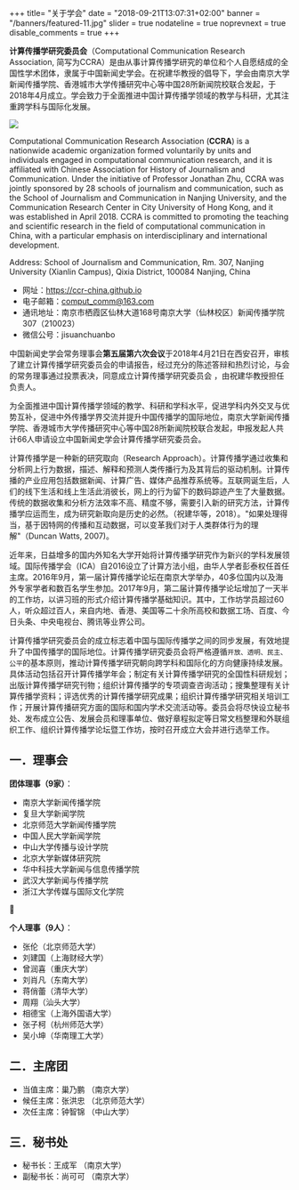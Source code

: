 +++
title= "关于学会"
date = "2018-09-21T13:07:31+02:00"
banner = "/banners/featured-11.jpg"
slider = true
nodateline = true
noprevnext = true
disable_comments = true
+++


**计算传播学研究委员会**（Computational Communication Research Association, 简写为CCRA）是由从事计算传播学研究的单位和个人自愿结成的全国性学术团体，隶属于中国新闻史学会。在祝建华教授的倡导下，学会由南京大学新闻传播学院、香港城市大学传播研究中心等中国28所新闻院校联合发起，于2018年4月成立。学会致力于全面推进中国计算传播学领域的教学与科研，尤其注重跨学科与国际化发展。

<!--more-->

![](/banners/featured-11.jpg)


Computational Communication Research Association (**CCRA**) is a nationwide academic organization formed voluntarily by units and individuals engaged in computational communication research, and it is affiliated with Chinese Association for History of Journalism and Communication. Under the initiative of Professor Jonathan Zhu, CCRA was jointly sponsored by 28 schools of journalism and communication, such as the School of Journalism and Communication in Nanjing University, and the Communication Research Center in City University of Hong Kong, and it was established in April 2018. CCRA is committed to promoting the teaching and scientific research in the field of computational communication in China, with a particular emphasis on interdisciplinary and international development.


Address: School of Journalism and Communication, Rm. 307, Nanjing University (Xianlin Campus), Qixia District, 100084 Nanjing, China

- 网址：https://ccr-china.github.io
- 电子邮箱：comput_comm@163.com
- 通讯地址：南京市栖霞区仙林大道168号南京大学（仙林校区）新闻传播学院307（210023）
- 微信公号：jisuanchuanbo



中国新闻史学会常务理事会**第五届第六次会议**于2018年4月21日在西安召开，审核了建立计算传播学研究委员会的申请报告，经过充分的陈述答辩和热烈讨论，与会的常务理事通过投票表决，同意成立计算传播学研究委员会 ，由祝建华教授担任负责人。


为全面推进中国计算传播学领域的教学、科研和学科水平，促进学科内外交叉与优势互补，促进中外传播学界交流并提升中国传播学的国际地位，南京大学新闻传播学院、香港城市大学传播研究中心等中国28所新闻院校联合发起，申报发起人共计66人申请设立中国新闻史学会计算传播学研究委员会。

计算传播学是一种新的研究取向（Research Approach）。计算传播学通过收集和分析网上行为数据，描述、解释和预测人类传播行为及其背后的驱动机制。计算传播的产业应用包括数据新闻、计算广告、媒体产品推荐系统等。互联网诞生后，人们的线下生活和线上生活此消彼长，网上的行为留下的数码踪迹产生了大量数据。传统的数据收集和分析方法效率不高、精度不够，需要引入新的研究方法，计算传播学应运而生，成为研究新取向是历史的必然。（祝建华等，2018）。"如果处理得当，基于因特网的传播和互动数据，可以变革我们对于人类群体行为的理解"（Duncan Watts, 2007)。


近年来，日益增多的国内外知名大学开始将计算传播学研究作为新兴的学科发展领域。国际传播学会（ICA）自2016设立了计算方法小组，由华人学者彭泰权任首任主席。2016年9月，第一届计算传播学论坛在南京大学举办，40多位国内以及海外专家学者和数百名学生参加。2017年9月，第二届计算传播学论坛增加了一天半的工作坊，以讲习班的形式介绍计算传播学基础知识。其中，工作坊学员超过60人，听众超过百人，来自内地、香港、美国等二十余所高校和数据工场、百度、今日头条、中央电视台、腾讯等业界公司。

计算传播学研究委员会的成立标志着中国与国际传播学之间的同步发展，有效地提升了中国传播学的国际地位。计算传播学研究委员会将严格遵循`开放、透明、民主、公平`的基本原则，推动计算传播学研究朝向跨学科和国际化的方向健康持续发展。具体活动包括召开计算传播学年会；制定有关计算传播学研究的全国性科研规划；出版计算传播学研究刊物；组织计算传播学的专项调查咨询活动；搜集整理有关计算传播学资料；评选优秀的计算传播学研究成果；组织计算传播学研究相关培训工作；开展计算传播研究方面的国际和国内学术交流活动等。委员会将尽快设立秘书处、发布成立公告、发展会员和理事单位、做好章程拟定等日常文档整理和外联组织工作、组织计算传播学论坛暨工作坊，按时召开成立大会并进行选举工作。


## 一．理事会

**团体理事（9家）**：

- 南京大学新闻传播学院
- 复旦大学新闻学院
- 北京师范大学新闻传播学院
- 中国人民大学新闻学院
- 中山大学传播与设计学院
- 北京大学新媒体研究院
- 华中科技大学新闻与信息传播学院
- 武汉大学新闻与传播学院
- 浙江大学传媒与国际文化学院



**个人理事（9人）**：

- 张伦（北京师范大学）
- 刘建国（上海财经大学）
- 曾润喜（重庆大学）
- 刘肖凡（东南大学）
- 蒋俏蕾（清华大学）
- 周翔（汕头大学）
- 相德宝（上海外国语大学）
- 张子柯（杭州师范大学）
- 吴小坤（华南理工大学）


## 二．主席团

- 当值主席：巢乃鹏 （南京大学）
- 候任主席：张洪忠 （北京师范大学）
- 次任主席：钟智锦 （中山大学）


## 三．秘书处

- 秘书长：王成军 （南京大学）
- 副秘书长：尚可可 （南京大学）
